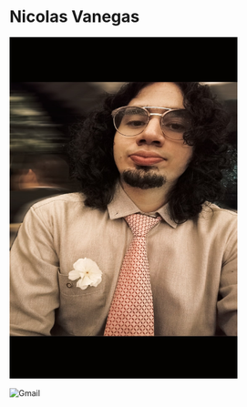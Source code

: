 #  Nicolas Vanegas


<!--![Image](Nicovaro.jpg "it's me") -->

<!-- No se puede dimensionar las imagenes en Markdown entonces se hace con HTML -->
<img src="Nicovaro.jpg" width="400" height="600">


![Gmail](https://github.com/Nicovaro8/badge/Gmail-D14836?style=for-the-badge&logo=gmail&logoColor=white)
